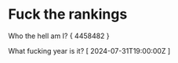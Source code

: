 # Fuck the rankings

Who the hell am I?
{ 4458482 }

What fucking year is it?
[ 2024-07-31T19:00:00Z ]
